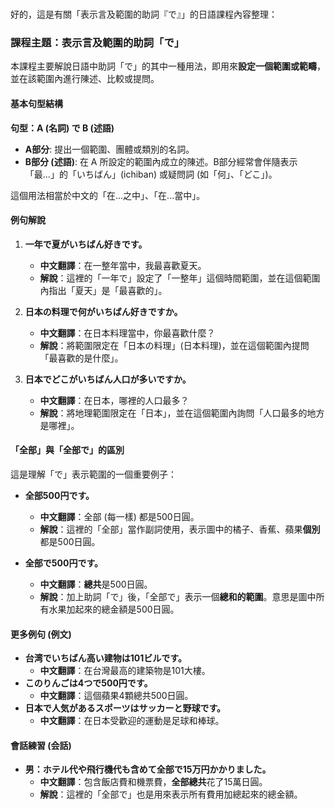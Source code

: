 </br>

好的，這是有關「表示言及範圍的助詞『で』」的日語課程內容整理：

### **課程主題：表示言及範圍的助詞「で」**

本課程主要解說日語中助詞「で」的其中一種用法，即用來**設定一個範圍或範疇**，並在該範圍內進行陳述、比較或提問。

#### **基本句型結構**

**句型：A (名詞) で B (述語)**

- **A部分**: 提出一個範圍、團體或類別的名詞。
- **B部分 (述語)**: 在 A 所設定的範圍內成立的陳述。B部分經常會伴隨表示「最...」的「いちばん」(ichiban) 或疑問詞 (如「何」、「どこ」)。

這個用法相當於中文的「在...之中」、「在...當中」。

#### **例句解說**

1.  **一年で夏がいちばん好きです。**
    -   **中文翻譯**：在一整年當中，我最喜歡夏天。
    -   **解說**：這裡的「一年で」設定了「一整年」這個時間範圍，並在這個範圍內指出「夏天」是「最喜歡的」。

2.  **日本の料理で何がいちばん好きですか。**
    -   **中文翻譯**：在日本料理當中，你最喜歡什麼？
    -   **解說**：將範圍限定在「日本の料理」(日本料理)，並在這個範圍內提問「最喜歡的是什麼」。

3.  **日本でどこがいちばん人口が多いですか。**
    -   **中文翻譯**：在日本，哪裡的人口最多？
    -   **解說**：將地理範圍限定在「日本」，並在這個範圍內詢問「人口最多的地方是哪裡」。

#### **「全部」與「全部で」的區別**

這是理解「で」表示範圍的一個重要例子：

-   **全部500円です。**
    -   **中文翻譯**：全部 (每一樣) 都是500日圓。
    -   **解說**：這裡的「全部」當作副詞使用，表示圖中的橘子、香蕉、蘋果**個別**都是500日圓。

-   **全部で500円です。**
    -   **中文翻譯**：**總共**是500日圓。
    -   **解說**：加上助詞「で」後，「全部で」表示一個**總和的範圍**。意思是圖中所有水果加起來的總金額是500日圓。

#### **更多例句 (例文)**

-   **台湾でいちばん高い建物は101ビルです。**
    -   **中文翻譯**：在台灣最高的建築物是101大樓。
-   **このりんごは4つで500円です。**
    -   **中文翻譯**：這個蘋果4顆總共500日圓。
-   **日本で人気があるスポーツはサッカーと野球です。**
    -   **中文翻譯**：在日本受歡迎的運動是足球和棒球。

#### **會話練習 (会話)**

-   **男：ホテル代や飛行機代も含めて全部で15万円かかりました。**
    -   **中文翻譯**：包含飯店費和機票費，**全部總共**花了15萬日圓。
    -   **解說**：這裡的「全部で」也是用來表示所有費用加總起來的總金額。
</br>
